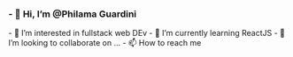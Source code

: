 <h3>- 👋 Hi, I’m @Philama Guardini</h3>
- 👀 I’m interested in fullstack web DEv
- 🌱 I’m currently learning ReactJS
- 💞️ I’m looking to collaborate on ...
- 📫 How to reach me 

<!---
Philama/Philama is a ✨ special ✨ repository because its `README.md` (this file) appears on your GitHub profile.
You can click the Preview link to take a look at your changes.
--->
